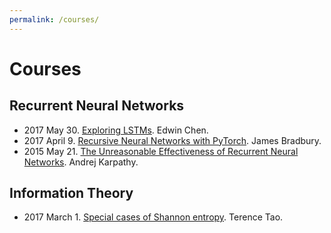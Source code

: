 ```yaml
---
permalink: /courses/
---
```

# Courses

## Recurrent Neural Networks

* 2017 May 30. [Exploring LSTMs](http://blog.echen.me/2017/05/30/exploring-lstms/). Edwin Chen.
* 2017 April 9. [Recursive Neural Networks with PyTorch](https://devblogs.nvidia.com/parallelforall/recursive-neural-networks-pytorch/). James Bradbury.
* 2015 May 21. [The Unreasonable Effectiveness of Recurrent Neural Networks](http://karpathy.github.io/2015/05/21/rnn-effectiveness/). Andrej Karpathy.

## Information Theory

* 2017 March 1. [Special cases of Shannon entropy](https://terrytao.wordpress.com/2017/03/01/special-cases-of-shannon-entropy/). Terence Tao.
